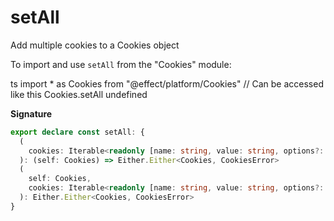 # setAll

Add multiple cookies to a Cookies object

To import and use `setAll` from the "Cookies" module:

ts
import \* as Cookies from "@effect/platform/Cookies"
// Can be accessed like this
Cookies.setAll
undefined

**Signature**

```ts
export declare const setAll: {
  (
    cookies: Iterable<readonly [name: string, value: string, options?: Cookie["options"]]>
  ): (self: Cookies) => Either.Either<Cookies, CookiesError>
  (
    self: Cookies,
    cookies: Iterable<readonly [name: string, value: string, options?: Cookie["options"]]>
  ): Either.Either<Cookies, CookiesError>
}
```
